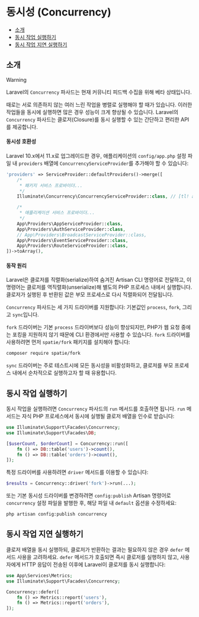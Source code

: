 # 동시성 (Concurrency)

- [소개](#introduction)
- [동시 작업 실행하기](#running-concurrent-tasks)
- [동시 작업 지연 실행하기](#deferring-concurrent-tasks)

<a name="introduction"></a>
## 소개

> [!WARNING]
> Laravel의 `Concurrency` 파사드는 현재 커뮤니티 피드백 수집을 위해 베타 상태입니다.

때로는 서로 의존하지 않는 여러 느린 작업을 병렬로 실행해야 할 때가 있습니다. 이러한 작업들을 동시에 실행하면 많은 경우 성능이 크게 향상될 수 있습니다. Laravel의 `Concurrency` 파사드는 클로저(Closure)를 동시 실행할 수 있는 간단하고 편리한 API를 제공합니다.

<a name="concurrency-compatibility"></a>
#### 동시성 호환성

Laravel 10.x에서 11.x로 업그레이드한 경우, 애플리케이션의 `config/app.php` 설정 파일 내 `providers` 배열에 `ConcurrencyServiceProvider`를 추가해야 할 수 있습니다:

```php
'providers' => ServiceProvider::defaultProviders()->merge([
    /*
     * 패키지 서비스 프로바이더...
     */
    Illuminate\Concurrency\ConcurrencyServiceProvider::class, // [tl! add]

    /*
     * 애플리케이션 서비스 프로바이더...
     */
    App\Providers\AppServiceProvider::class,
    App\Providers\AuthServiceProvider::class,
    // App\Providers\BroadcastServiceProvider::class,
    App\Providers\EventServiceProvider::class,
    App\Providers\RouteServiceProvider::class,
])->toArray(),
```

<a name="how-it-works"></a>
#### 동작 원리

Laravel은 클로저를 직렬화(serialize)하여 숨겨진 Artisan CLI 명령어로 전달하고, 이 명령어는 클로저를 역직렬화(unserialize)해 별도의 PHP 프로세스 내에서 실행합니다. 클로저가 실행된 후 반환된 값은 부모 프로세스로 다시 직렬화되어 전달됩니다.

`Concurrency` 파사드는 세 가지 드라이버를 지원합니다: 기본값인 `process`, `fork`, 그리고 `sync`입니다.

`fork` 드라이버는 기본 `process` 드라이버보다 성능이 향상되지만, PHP가 웹 요청 중에는 포킹을 지원하지 않기 때문에 CLI 환경에서만 사용할 수 있습니다. `fork` 드라이버를 사용하려면 먼저 `spatie/fork` 패키지를 설치해야 합니다:

```bash
composer require spatie/fork
```

`sync` 드라이버는 주로 테스트시에 모든 동시성을 비활성화하고, 클로저를 부모 프로세스 내에서 순차적으로 실행하고자 할 때 유용합니다.

<a name="running-concurrent-tasks"></a>
## 동시 작업 실행하기

동시 작업을 실행하려면 `Concurrency` 파사드의 `run` 메서드를 호출하면 됩니다. `run` 메서드는 자식 PHP 프로세스에서 동시에 실행될 클로저 배열을 인수로 받습니다:

```php
use Illuminate\Support\Facades\Concurrency;
use Illuminate\Support\Facades\DB;

[$userCount, $orderCount] = Concurrency::run([
    fn () => DB::table('users')->count(),
    fn () => DB::table('orders')->count(),
]);
```

특정 드라이버를 사용하려면 `driver` 메서드를 이용할 수 있습니다:

```php
$results = Concurrency::driver('fork')->run(...);
```

또는 기본 동시성 드라이버를 변경하려면 `config:publish` Artisan 명령어로 `concurrency` 설정 파일을 발행한 후, 해당 파일 내 `default` 옵션을 수정하세요:

```bash
php artisan config:publish concurrency
```

<a name="deferring-concurrent-tasks"></a>
## 동시 작업 지연 실행하기

클로저 배열을 동시 실행하되, 클로저가 반환하는 결과는 필요하지 않은 경우 `defer` 메서드 사용을 고려하세요. `defer` 메서드가 호출되면 즉시 클로저를 실행하지 않고, 사용자에게 HTTP 응답이 전송된 이후에 Laravel이 클로저를 동시 실행합니다:

```php
use App\Services\Metrics;
use Illuminate\Support\Facades\Concurrency;

Concurrency::defer([
    fn () => Metrics::report('users'),
    fn () => Metrics::report('orders'),
]);
```